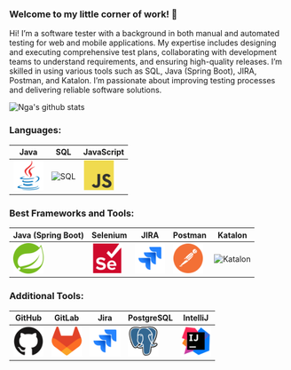 ### Welcome to my little corner of work! 👋

Hi! I’m a software tester with a background in both manual and automated testing for web and mobile applications. My expertise includes designing and executing comprehensive test plans, collaborating with development teams to understand requirements, and ensuring high-quality releases. I’m skilled in using various tools such as SQL, Java (Spring Boot), JIRA, Postman, and Katalon. I’m passionate about improving testing processes and delivering reliable software solutions.

![Nga's github stats](https://github-readme-stats.vercel.app/api?username=Abilene-may&show_icons=true&theme=radical)

### Languages:
| Java | SQL | JavaScript |
|------|-----|------------|
| <img src="https://github.com/devicons/devicon/blob/master/icons/java/java-original.svg" title="Java" alt="Java" width="55" height="55"/> | <img src="https://cdn-icons-png.freepik.com/512/4299/4299956.png" title="SQL" alt="SQL" width="55" height="55"/> | <img src="https://github.com/devicons/devicon/blob/master/icons/javascript/javascript-original.svg" title="JavaScript" alt="JavaScript" width="55" height="55"/> |

### Best Frameworks and Tools:
| Java (Spring Boot) | Selenium | JIRA | Postman | Katalon |
|--------------------|----------|------|---------|---------|
| <img src="https://github.com/devicons/devicon/blob/master/icons/spring/spring-original.svg" title="Spring Boot" alt="Spring Boot" width="55" height="55"/> | <img src="https://github.com/devicons/devicon/blob/master/icons/selenium/selenium-original.svg" title="Selenium" alt="Selenium" width="55" height="55"/> | <img src="https://github.com/devicons/devicon/blob/master/icons/jira/jira-original.svg" title="JIRA" alt="JIRA" width="55" height="55"/> | <img src="https://github.com/devicons/devicon/blob/master/icons/postman/postman-original.svg" title="Postman" alt="Postman" width="55" height="55"/> | <img src="https://upload.wikimedia.org/wikipedia/commons/0/00/Katalon-logo-png.png" title="Katalon" alt="Katalon" width="55" height="55"/> |

### Additional Tools:
| GitHub | GitLab | Jira | PostgreSQL | IntelliJ |
|--------|--------|------|------------|----------|
| <img src="https://github.com/devicons/devicon/blob/master/icons/github/github-original.svg" title="GitHub" alt="GitHub" width="55" height="55"/> | <img src="https://github.com/devicons/devicon/blob/master/icons/gitlab/gitlab-original.svg" title="GitLab" alt="GitLab" width="55" height="55"/> | <img src="https://github.com/devicons/devicon/blob/master/icons/jira/jira-original.svg" title="Jira" alt="Jira" width="55" height="55"/> | <img src="https://github.com/devicons/devicon/blob/master/icons/postgresql/postgresql-original.svg" title="PostgreSQL" alt="PostgreSQL" width="55" height="55"/> | <img src="https://github.com/devicons/devicon/blob/master/icons/intellij/intellij-original.svg" title="IntelliJ" alt="IntelliJ" width="55" height="55"/> |
